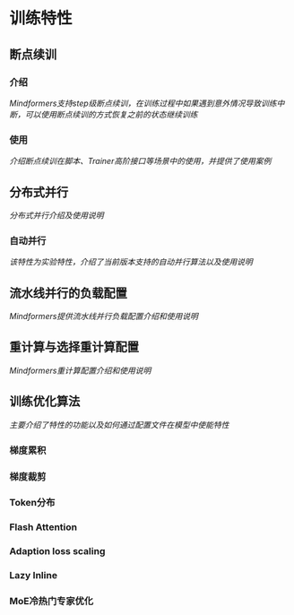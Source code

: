 # 训练特性

## 断点续训

### 介绍

*Mindformers支持step级断点续训，在训练过程中如果遇到意外情况导致训练中断，可以使用断点续训的方式恢复之前的状态继续训练*

### 使用

*介绍断点续训在脚本、Trainer高阶接口等场景中的使用，并提供了使用案例*

## 分布式并行

*分布式并行介绍及使用说明*

### 自动并行

*该特性为实验特性，介绍了当前版本支持的自动并行算法以及使用说明*

## 流水线并行的负载配置

*Mindformers提供流水线并行负载配置介绍和使用说明*

## 重计算与选择重计算配置

*Mindformers重计算配置介绍和使用说明*

## 训练优化算法

*主要介绍了特性的功能以及如何通过配置文件在模型中使能特性*

### 梯度累积

### 梯度裁剪

### Token分布

### Flash Attention

### Adaption loss scaling

### Lazy Inline

### MoE冷热门专家优化